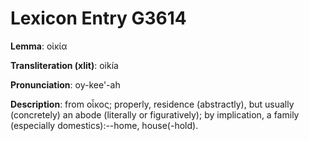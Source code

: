 # Lexicon Entry G3614

**Lemma**: οἰκία

**Transliteration (xlit)**: oikía

**Pronunciation**: oy-kee'-ah

**Description**:
from οἶκος; properly, residence (abstractly), but usually (concretely) an abode (literally or figuratively); by implication, a family (especially domestics):--home, house(-hold).
